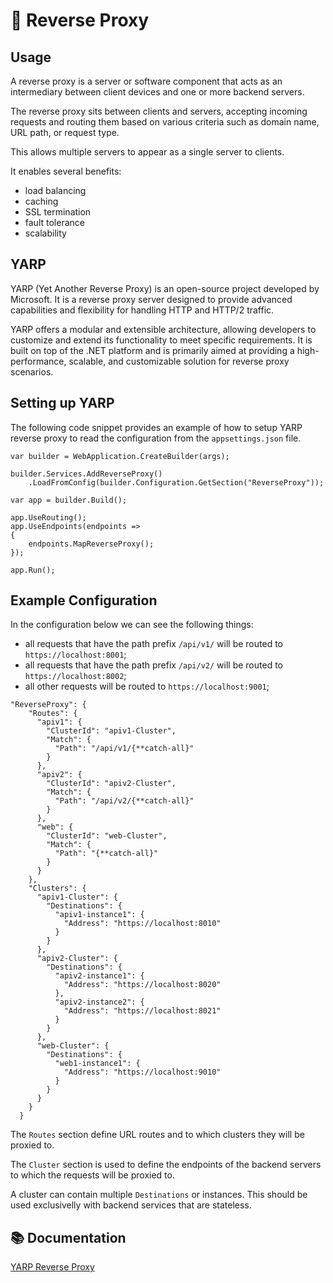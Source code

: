 # :twisted_rightwards_arrows: Reverse Proxy

## Usage

A reverse proxy is a server or software component that acts as an intermediary between client devices and one or more backend servers. 

The reverse proxy sits between clients and servers, accepting incoming requests and routing them based on various criteria such as domain name, URL path, or request type.

This allows multiple servers to appear as a single server to clients.

It enables several benefits:
* load balancing
* caching
* SSL termination
* fault tolerance
* scalability



## YARP

YARP (Yet Another Reverse Proxy) is an open-source project developed by Microsoft. It is a reverse proxy server designed to provide advanced capabilities and flexibility for handling HTTP and HTTP/2 traffic.

YARP offers a modular and extensible architecture, allowing developers to customize and extend its functionality to meet specific requirements. It is built on top of the .NET platform and is primarily aimed at providing a high-performance, scalable, and customizable solution for reverse proxy scenarios.

## Setting up YARP

The following code snippet provides an example of how to setup YARP reverse proxy to read the configuration
from the `appsettings.json` file.
```
var builder = WebApplication.CreateBuilder(args);

builder.Services.AddReverseProxy()
    .LoadFromConfig(builder.Configuration.GetSection("ReverseProxy"));

var app = builder.Build();

app.UseRouting();
app.UseEndpoints(endpoints =>
{
    endpoints.MapReverseProxy();
});

app.Run();

```

## Example Configuration

In the configuration below we can see the following things:
* all requests that have the path prefix `/api/v1/` will be routed to `https://localhost:8001`;
* all requests that have the path prefix `/api/v2/` will be routed to `https://localhost:8002`;
* all other requests will be routed to `https://localhost:9001`;
```
"ReverseProxy": {
    "Routes": {
      "apiv1": {
        "ClusterId": "apiv1-Cluster",
        "Match": {
          "Path": "/api/v1/{**catch-all}"
        }
      },
      "apiv2": {
        "ClusterId": "apiv2-Cluster",
        "Match": {
          "Path": "/api/v2/{**catch-all}"
        }
      },
      "web": {
        "ClusterId": "web-Cluster",
        "Match": {
          "Path": "{**catch-all}"
        }
      }
    },
    "Clusters": {
      "apiv1-Cluster": {
        "Destinations": {
          "apiv1-instance1": {
            "Address": "https://localhost:8010"
          }
        }
      },
      "apiv2-Cluster": {
        "Destinations": {
          "apiv2-instance1": {
            "Address": "https://localhost:8020"
          },
          "apiv2-instance2": {
            "Address": "https://localhost:8021"
          }
        }
      },
      "web-Cluster": {
        "Destinations": {
          "web1-instance1": {
            "Address": "https://localhost:9010"
          }
        }
      }
    }
  }
```

The `Routes` section define URL routes and to which clusters they will be proxied to.

The `Cluster` section is used to define the endpoints of the backend servers 
to which the requests will be proxied to. 

A cluster can contain multiple `Destinations` or instances. This should be used exclusivelly with 
backend services that are stateless.


## :books: Documentation

[YARP Reverse Proxy](https://microsoft.github.io/reverse-proxy/)

